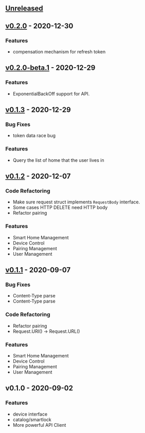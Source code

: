<a name="unreleased"></a>
## [Unreleased]


<a name="v0.2.0"></a>
## [v0.2.0] - 2020-12-30
### Features
- compensation mechanism for refresh token


<a name="v0.2.0-beta.1"></a>
## [v0.2.0-beta.1] - 2020-12-29
### Features
- ExponentialBackOff support for API.


<a name="v0.1.3"></a>
## [v0.1.3] - 2020-12-29
### Bug Fixes
- token data race bug

### Features
- Query the list of home that the user lives in


<a name="v0.1.2"></a>
## [v0.1.2] - 2020-12-07
### Code Refactoring
- Make sure request struct implements `RequestBody` interface.
- Some cases HTTP DELETE need HTTP body
- Refactor pairing

### Features
- Smart Home Management
- Device Control
- Pairing Management
- User Management


<a name="v0.1.1"></a>
## [v0.1.1] - 2020-09-07
### Bug Fixes
- Content-Type parse
- Content-Type parse

### Code Refactoring
- Refactor pairing
- Request.URI() -> Request.URL()

### Features
- Smart Home Management
- Device Control
- Pairing Management
- User Management


<a name="v0.1.0"></a>
## v0.1.0 - 2020-09-02
### Features
- device interface
- catalog/smartlock
- More powerful API Client


[Unreleased]: https://github.com/yunjuiot/tuyacloud/compare/v0.2.0...HEAD
[v0.2.0]: https://github.com/yunjuiot/tuyacloud/compare/v0.2.0-beta.1...v0.2.0
[v0.2.0-beta.1]: https://github.com/yunjuiot/tuyacloud/compare/v0.1.3...v0.2.0-beta.1
[v0.1.3]: https://github.com/yunjuiot/tuyacloud/compare/v0.1.2...v0.1.3
[v0.1.2]: https://github.com/yunjuiot/tuyacloud/compare/v0.1.1...v0.1.2
[v0.1.1]: https://github.com/yunjuiot/tuyacloud/compare/v0.1.0...v0.1.1
